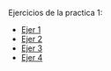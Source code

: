 

Ejercicios de la practica 1:
  - [Ejer 1](https://github.com/AgusRey04/Practica-React/tree/master/Ejercicios)
  - [Ejer 2](https://github.com/AgusRey04/Practica-React/tree/Ejercicio-2/Ejercicios)
  - [Ejer 3](https://github.com/AgusRey04/Practica-React/tree/Ejercicio-3/Ejercicios)
  - [Ejer 4](https://github.com/AgusRey04/Practica-React/tree/Ejercicio-4/Ejercicios)
